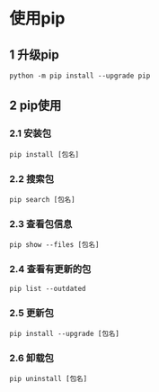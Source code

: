 # 使用pip

## 1 升级pip
```shell
python -m pip install --upgrade pip
```
## 2 pip使用
### 2.1 安装包
```shell
pip install [包名]
```
### 2.2 搜索包
```shell
pip search [包名]
```
### 2.3 查看包信息
```shell
pip show --files [包名]
```
### 2.4 查看有更新的包
```shell
pip list --outdated
```
### 2.5 更新包
```shell
pip install --upgrade [包名]
```
### 2.6 卸载包
```shell
pip uninstall [包名]
```